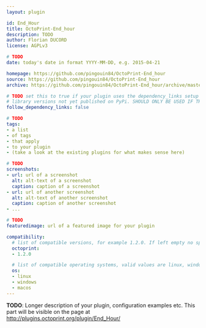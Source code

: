```yaml
---
layout: plugin

id: End_Hour
title: OctoPrint-End_hour
description: TODO
author: Florian DUCORD
license: AGPLv3

# TODO
date: today's date in format YYYY-MM-DD, e.g. 2015-04-21

homepage: https://github.com/pingouin84/OctoPrint-End_hour
source: https://github.com/pingouin84/OctoPrint-End_hour
archive: https://github.com/pingouin84/OctoPrint-End_hour/archive/master.zip

# TODO set this to true if your plugin uses the dependency_links setup parameter to include
# library versions not yet published on PyPi. SHOULD ONLY BE USED IF THERE IS NO OTHER OPTION!
follow_dependency_links: false

# TODO
tags:
- a list
- of tags
- that apply
- to your plugin
- (take a look at the existing plugins for what makes sense here)

# TODO
screenshots:
- url: url of a screenshot
  alt: alt-text of a screenshot
  caption: caption of a screenshot
- url: url of another screenshot
  alt: alt-text of another screenshot
  caption: caption of another screenshot
- ...

# TODO
featuredimage: url of a featured image for your plugin

compatibility:
  # list of compatible versions, for example 1.2.0. If left empty no specific version requirement will be assumed
  octoprint:
  - 1.2.0

  # list of compatible operating systems, valid values are linux, windows, macos, leaving empty defaults to all
  os:
  - linux
  - windows
  - macos
---
```


**TODO**: Longer description of your plugin, configuration examples etc. This part will be visible on the page at
http://plugins.octoprint.org/plugin/End_Hour/
